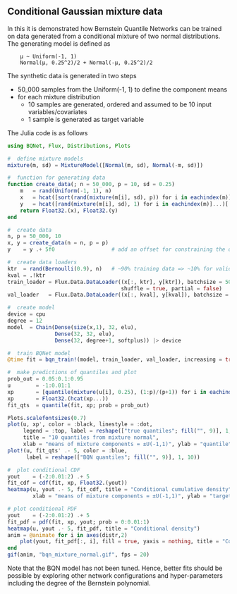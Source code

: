 ##  Conditional Gaussian mixture data

In this it is demonstrated how Bernstein Quantile Networks can be trained on data generated from a conditional mixture of two normal distributions. The generating model is defined as
```
    μ ~ Uniform(-1, 1)
    Normal(μ, 0.25^2)/2 + Normal(-μ, 0.25^2)/2 
```   

The synthetic data is generated in two steps
* 50_000 samples from the Uniform(-1, 1) to define the component means 
* for each mixture distribution
  * 10 samples are generated, ordered and assumed to be 10 input variables/covariates
  * 1 sample is generated as target variable


The Julia code is as follows

```julia
using BQNet, Flux, Distributions, Plots

#  define mixture models
mixture(m, sd) = MixtureModel([Normal(m, sd), Normal(-m, sd)])

#  function for generating data
function create_data(; n = 50_000, p = 10, sd = 0.25)
    m   = rand(Uniform(-1, 1), n)
    x   = hcat([sort(rand(mixture(m[i], sd), p)) for i in eachindex(m)]...) 
    y   = hcat([rand(mixture(m[i], sd), 1) for i in eachindex(m)]...)[:]     
    return Float32.(x), Float32.(y)
end

#  create data
n, p = 50_000, 10
x, y = create_data(n = n, p = p)
y    = y .+ 5f0                  # add an offset for constraining the quantile function

#  create data loaders
ktr  = rand(Bernoulli(0.9), n)   # ~90% training data => ~10% for validation
kval = .!ktr
train_loader = Flux.Data.DataLoader((x[:, ktr], y[ktr]), batchsize = 500,
                                    shuffle = true, partial = false)
val_loader   = Flux.Data.DataLoader((x[:, kval], y[kval]), batchsize = length(kval))

#  create model
device = cpu
degree = 12
model  = Chain(Dense(size(x,1), 32, elu),
               Dense(32, 32, elu),
               Dense(32, degree+1, softplus)) |> device

#  train BQNet model
@time fit = bqn_train!(model, train_loader, val_loader, increasing = true, device = device)

#  make predictions of quantiles and plot
prob_out = 0.05:0.1:0.95
u        = -1:0.01:1 
xp       = [quantile(mixture(u[i], 0.25), (1:p)/(p+1)) for i in eachindex(u)]
xp       = Float32.(hcat(xp...))
fit_qts  = quantile(fit, xp; prob = prob_out)

Plots.scalefontsizes(0.7)
plot(u, xp', color = :black, linestyle = :dot,
     legend = :top, label = reshape(["true quantiles"; fill("", 9)], 1, 10),
     title = "10 quantiles from mixture normal",
     xlab = "means of mixture components = ±U(-1,1)", ylab = "quantile")
plot!(u, fit_qts' .- 5, color = :blue,
      label = reshape(["BQN quantiles"; fill("", 9)], 1, 10))

#  plot conditional CDF
yout    = (-2:0.01:2) .+ 5
fit_cdf = cdf(fit, xp, Float32.(yout))
heatmap(u, yout .- 5, fit_cdf, title = "Conditional cumulative density",
        xlab = "means of mixture components = ±U(-1,1)", ylab = "target")

# plot conditional PDF
yout    = (-2:0.01:2) .+ 5
fit_pdf = pdf(fit, xp, yout; prob = 0:0.01:1)
heatmap(u, yout .- 5, fit_pdf, title = "Conditional density")
anim = @animate for i in axes(distr,2)
    plot(yout, fit_pdf[:, i], fill = true, yaxis = nothing, title = "Conditional density")
end
gif(anim, "bqn_mixture_normal.gif", fps = 20)
```

Note that the BQN model has not been tuned. Hence, better fits should be possible by exploring other network configurations and hyper-parameters including the degree of the Bernstein polynomial.

